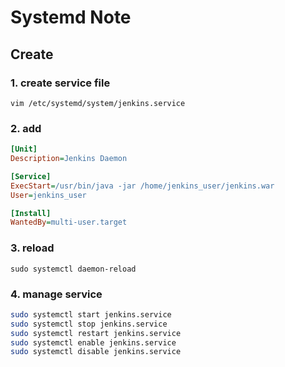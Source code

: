 Systemd Note
============

Create
------

### 1. create service file

    vim /etc/systemd/system/jenkins.service

### 2. add

``` ini
[Unit]
Description=Jenkins Daemon

[Service]
ExecStart=/usr/bin/java -jar /home/jenkins_user/jenkins.war
User=jenkins_user

[Install]
WantedBy=multi-user.target
```

### 3. reload

    sudo systemctl daemon-reload

### 4. manage service

``` bash
sudo systemctl start jenkins.service
sudo systemctl stop jenkins.service
sudo systemctl restart jenkins.service
sudo systemctl enable jenkins.service
sudo systemctl disable jenkins.service
```
